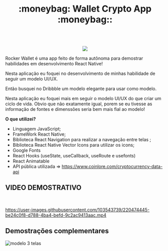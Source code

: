 
<h1 align="center"> :moneybag: Wallet Crypto App :moneybag::</h1> 

<br>
<br>
<p align="center">
<img src="https://user-images.githubusercontent.com/103543739/220470334-45dce73f-0900-4fb4-8690-c83186f61e8e.png">
</p>


Rocker Wallet é uma app feito de forma autônoma para demostrar habilidades 
em desenvolvimento React Native! 

Nesta aplicação eu  foquei no desenvolvimento de minhas habilidade de seguir um modelo UI/UX.

Então busquei no Dribbble um modelo elegante para usar como modelo. 

Nesta aplicação eu foquei mais em seguir o modelo UI/UX do que criar um ciclo de vida. Obvio que não exatamente igual, 
porem se eu tivesse as informação de fontes e dimenssões seria bem mais fial ao modelo!



**O que utilizei?**

* Linguagem JavaScript;
* FrameWork React Native;
* Biblioteca React Navigation para realizar a navegação entre telas ;
* Biblioteca React Native Vector Icons para utilizar os icons;
* Google Fonts
* React Hooks (useState, useCallback, useRoute e usefonts)
* React Animatable
* API pública utilizada => https://www.coinlore.com/cryptocurrency-data-api

<h2>VIDEO DEMOSTRATIVO</h2>
<br>



https://user-images.githubusercontent.com/103543739/220474445-be24c0f8-d788-4ba4-befd-9c2ac9413aac.mp4


<h2>Demostrações complementares</h2>

![modelo 3 telas](https://user-images.githubusercontent.com/103543739/220471488-ea4a11c1-9762-430e-a81e-5b2030d76850.png)

<br>
<h3>




